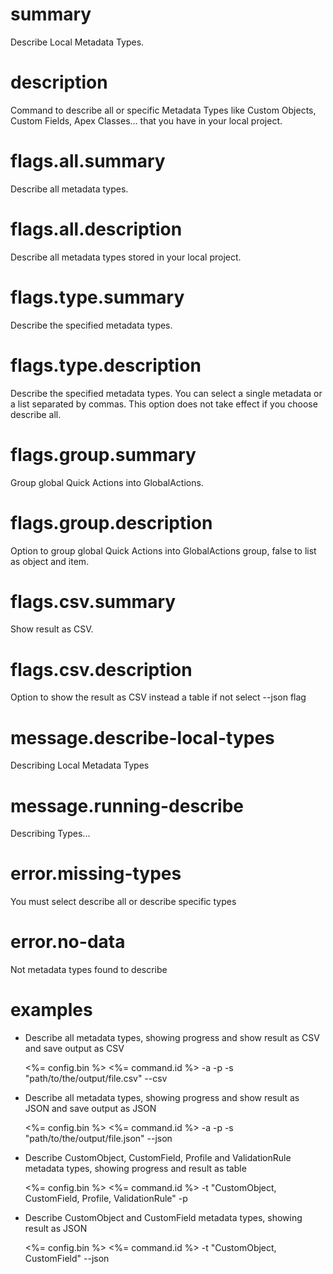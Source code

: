 # summary

Describe Local Metadata Types.

# description

Command to describe all or specific Metadata Types like Custom Objects, Custom Fields, Apex Classes... that you have in your local project.

# flags.all.summary

Describe all metadata types.

# flags.all.description

Describe all metadata types stored in your local project.

# flags.type.summary

Describe the specified metadata types.

# flags.type.description

Describe the specified metadata types. You can select a single metadata or a list separated by commas. This option does not take effect if you choose describe all.

# flags.group.summary

Group global Quick Actions into GlobalActions.

# flags.group.description

Option to group global Quick Actions into GlobalActions group, false to list as object and item.

# flags.csv.summary

Show result as CSV.

# flags.csv.description

Option to show the result as CSV instead a table if not select --json flag

# message.describe-local-types

Describing Local Metadata Types

# message.running-describe

Describing Types...

# error.missing-types

You must select describe all or describe specific types

# error.no-data

Not metadata types found to describe

# examples

- Describe all metadata types, showing progress and show result as CSV and save output as CSV

  <%= config.bin %> <%= command.id %> -a -p -s "path/to/the/output/file.csv" --csv

- Describe all metadata types, showing progress and show result as JSON and save output as JSON

  <%= config.bin %> <%= command.id %> -a -p -s "path/to/the/output/file.json" --json

- Describe CustomObject, CustomField, Profile and ValidationRule metadata types, showing progress and result as table

  <%= config.bin %> <%= command.id %> -t "CustomObject, CustomField, Profile, ValidationRule" -p

- Describe CustomObject and CustomField metadata types, showing result as JSON

  <%= config.bin %> <%= command.id %> -t "CustomObject, CustomField" --json
